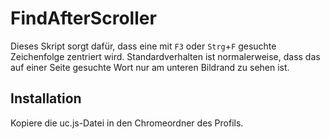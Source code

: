 # FindAfterScroller
Dieses Skript sorgt dafür, dass eine mit `F3` oder `Strg`+`F` gesuchte Zeichenfolge zentriert wird. Standardverhalten ist normalerweise, dass das auf 
einer Seite gesuchte Wort nur am unteren Bildrand zu sehen ist.

## Installation
Kopiere die uc.js-Datei in den Chromeordner des Profils.
